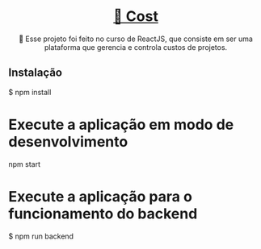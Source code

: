 

<h1 align="center">
    <a href="">🔗 Cost</a>
</h1>
<p align="center">🚀 Esse projeto foi feito no curso de ReactJS, que consiste em ser uma plataforma que gerencia e controla custos de projetos.</p>

## Instalação
$ npm install

# Execute a aplicação em modo de desenvolvimento 
<p dir="auto">npm start </p>



# Execute a aplicação para o funcionamento do backend
$ npm run backend

